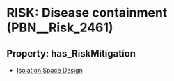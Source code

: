 # RISK: __Disease containment__ (PBN__Risk_2461)

## Property: has_RiskMitigation

* [Isolation Space Design](PBN__Mitigation_143)

